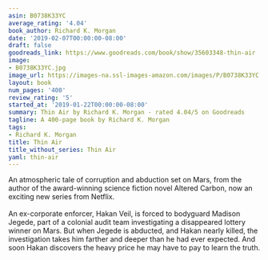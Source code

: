 ```yaml
---
asin: B0738K33YC
average_rating: '4.04'
book_author: Richard K. Morgan
date: '2019-02-07T00:00:00-08:00'
draft: false
goodreads_link: https://www.goodreads.com/book/show/35603348-thin-air
image:
- B0738K33YC.jpg
image_url: https://images-na.ssl-images-amazon.com/images/P/B0738K33YC.01._SCLZZZZZZZ.jpg
layout: book
num_pages: '400'
review_rating: '5'
started_at: '2019-01-22T00:00:00-08:00'
summary: Thin Air by Richard K. Morgan - rated 4.04/5 on Goodreads
tagline: A 400-page book by Richard K. Morgan
tags:
- Richard K. Morgan
title: Thin Air
title_without_series: Thin Air
yaml: thin-air
---
```


An atmospheric tale of corruption and abduction set on Mars, from the author of the award-winning science fiction novel Altered Carbon, now an exciting new series from Netflix.<br /><br />An ex-corporate enforcer, Hakan Veil, is forced to bodyguard Madison Jegede, part of a colonial audit team investigating a disappeared lottery winner on Mars. But when Jegede is abducted, and Hakan nearly killed, the investigation takes him farther and deeper than he had ever expected. And soon Hakan discovers the heavy price he may have to pay to learn the truth.
